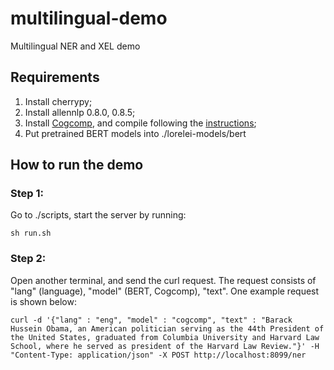 # multilingual-demo
Multilingual NER and XEL demo
## Requirements
1. Install cherrypy;
2. Install allennlp 0.8.0, 0.8.5;
3. Install [Cogcomp](https://github.com/CogComp/cogcomp-nlp), and compile following the [instructions](https://github.com/CogComp/cogcomp-nlp/blob/master/ner/README.md);
4. Put pretrained BERT models into ./lorelei-models/bert



## How to run the demo
### Step 1:
Go to ./scripts, start the server by running:
```
sh run.sh
```
### Step 2:
Open another terminal, and send the curl request. The request consists of "lang" (language), "model" (BERT, Cogcomp), "text". One example request is shown below:
```
curl -d '{"lang" : "eng", "model" : "cogcomp", "text" : "Barack Hussein Obama, an American politician serving as the 44th President of the United States, graduated from Columbia University and Harvard Law School, where he served as president of the Harvard Law Review."}' -H "Content-Type: application/json" -X POST http://localhost:8099/ner
```

